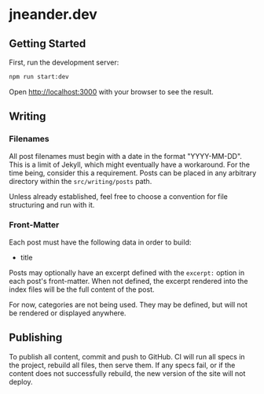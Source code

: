 # jneander.dev

## Getting Started

First, run the development server:

```bash
npm run start:dev
```

Open [http://localhost:3000](http://localhost:3000) with your browser to see the result.

## Writing

### Filenames

All post filenames must begin with a date in the format "YYYY-MM-DD". This is a
limit of Jekyll, which might eventually have a workaround. For the time being,
consider this a requirement. Posts can be placed in any arbitrary directory
within the `src/writing/posts` path.

Unless already established, feel free to choose a convention for file
structuring and run with it.

### Front-Matter

Each post must have the following data in order to build:

- title

Posts may optionally have an excerpt defined with the `excerpt:` option in each
post's front-matter. When not defined, the excerpt rendered into the index files
will be the full content of the post.

For now, categories are not being used. They may be defined, but will not be
rendered or displayed anywhere.

## Publishing

To publish all content, commit and push to GitHub. CI will run all specs in the
project, rebuild all files, then serve them. If any specs fail, or if the
content does not successfully rebuild, the new version of the site will not
deploy.
